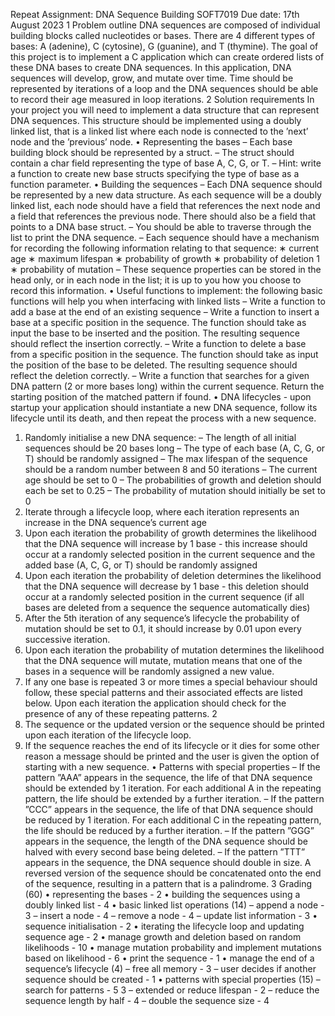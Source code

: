 Repeat Assignment: DNA Sequence Building
SOFT7019
Due date: 17th August 2023
1 Problem outline
DNA sequences are composed of individual building blocks called nucleotides or bases. There are
4 different types of bases: A (adenine), C (cytosine), G (guanine), and T (thymine). The goal of
this project is to implement a C application which can create ordered lists of these DNA bases to
create DNA sequences.
In this application, DNA sequences will develop, grow, and mutate over time. Time should be represented by iterations of a loop and the DNA sequences should be able to record their age measured
in loop iterations.
2 Solution requirements
In your project you will need to implement a data structure that can represent DNA sequences.
This structure should be implemented using a doubly linked list, that is a linked list where each
node is connected to the ’next’ node and the ’previous’ node.
• Representing the bases
– Each base building block should be represented by a struct.
– The struct should contain a char field representing the type of base A, C, G, or T.
– Hint: write a function to create new base structs specifying the type of base as a function
parameter.
• Building the sequences
– Each DNA sequence should be represented by a new data structure. As each sequence
will be a doubly linked list, each node should have a field that references the next node
and a field that references the previous node. There should also be a field that points
to a DNA base struct.
– You should be able to traverse through the list to print the DNA sequence.
– Each sequence should have a mechanism for recording the following information relating
to that sequence:
∗ current age
∗ maximum lifespan
∗ probability of growth
∗ probability of deletion
1
∗ probability of mutation
– These sequence properties can be stored in the head only, or in each node in the list; it
is up to you how you choose to record this information.
• Useful functions to implement: the following basic functions will help you when interfacing
with linked lists
– Write a function to add a base at the end of an existing sequence
– Write a function to insert a base at a specific position in the sequence. The function
should take as input the base to be inserted and the position. The resulting sequence
should reflect the insertion correctly.
– Write a function to delete a base from a specific position in the sequence. The function
should take as input the position of the base to be deleted. The resulting sequence
should reflect the deletion correctly.
– Write a function that searches for a given DNA pattern (2 or more bases long) within
the current sequence. Return the starting position of the matched pattern if found.
• DNA lifecycles - upon startup your application should instantiate a new DNA sequence, follow
its lifecycle until its death, and then repeat the process with a new sequence.
1. Randomly initialise a new DNA sequence:
– The length of all initial sequences should be 20 bases long
– The type of each base (A, C, G, or T) should be randomly assigned
– The max lifespan of the sequence should be a random number between 8 and 50
iterations
– The current age should be set to 0
– The probabilities of growth and deletion should each be set to 0.25
– The probability of mutation should initially be set to 0
2. Iterate through a lifecycle loop, where each iteration represents an increase in the DNA
sequence’s current age
3. Upon each iteration the probability of growth determines the likelihood that the DNA
sequence will increase by 1 base - this increase should occur at a randomly selected
position in the current sequence and the added base (A, C, G, or T) should be randomly
assigned
4. Upon each iteration the probability of deletion determines the likelihood that the DNA
sequence will decrease by 1 base - this deletion should occur at a randomly selected
position in the current sequence (if all bases are deleted from a sequence the sequence
automatically dies)
5. After the 5th iteration of any sequence’s lifecycle the probability of mutation should be
set to 0.1, it should increase by 0.01 upon every successive iteration.
6. Upon each iteration the probability of mutation determines the likelihood that the DNA
sequence will mutate, mutation means that one of the bases in a sequence will be randomly assigned a new value.
7. If any one base is repeated 3 or more times a special behaviour should follow, these
special patterns and their associated effects are listed below. Upon each iteration the
application should check for the presence of any of these repeating patterns.
2
8. The sequence or the updated version or the sequence should be printed upon each iteration of the lifecycle loop.
9. If the sequence reaches the end of its lifecycle or it dies for some other reason a message
should be printed and the user is given the option of starting with a new sequence.
• Patterns with special properties
– If the pattern ”AAA” appears in the sequence, the life of that DNA sequence should be
extended by 1 iteration. For each additional A in the repeating pattern, the life should
be extended by a further iteration.
– If the pattern ”CCC” appears in the sequence, the life of that DNA sequence should be
reduced by 1 iteration. For each additional C in the repeating pattern, the life should
be reduced by a further iteration.
– If the pattern ”GGG” appears in the sequence, the length of the DNA sequence should
be halved with every second base being deleted.
– If the pattern ”TTT” appears in the sequence, the DNA sequence should double in size.
A reversed version of the sequence should be concatenated onto the end of the sequence,
resulting in a pattern that is a palindrome.
3 Grading (60)
• representing the bases - 2
• building the sequences using a doubly linked list - 4
• basic linked list operations (14)
– append a node - 3
– insert a node - 4
– remove a node - 4
– update list information - 3
• sequence initialisation - 2
• iterating the lifecycle loop and updating sequence age - 2
• manage growth and deletion based on random likelihoods - 10
• manage mutation probability and implement mutations based on likelihood - 6
• print the sequence - 1
• manage the end of a sequence’s lifecycle (4)
– free all memory - 3
– user decides if another sequence should be created - 1
• patterns with special properties (15)
– search for patterns - 5
3
– extended or reduce lifespan - 2
– reduce the sequence length by half - 4
– double the sequence size - 4
